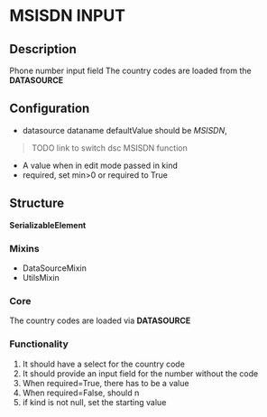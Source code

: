 # MSISDN INPUT

## Description
Phone number input field
The country codes are loaded from the **DATASOURCE**

## Configuration
- datasource dataname defaultValue should be *MSISDN*, 
>TODO link to switch dsc MSISDN function
- A value when in edit mode passed in kind
- required, set min>0 or required to True

## Structure
**SerializableElement**
### Mixins 
- DataSourceMixin
- UtilsMixin

### Core
The country codes are loaded via **DATASOURCE**

### Functionality
1.	It should have a select for the country code
2.	It should provide an input field for the number without the code
3.	When required=True, there has to be a value
4.	When required=False, should n
5.  if kind is not null, set the starting value
